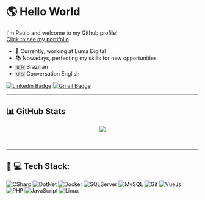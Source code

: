 <h1> 🌎 Hello World</h1>

<p>
    I'm Paulo and welcome to my Github profile!
    <br>
    <a href="https://portifolio.paulodev367.com.br/">
    Click to see my portifolio
    </a>
</p>


<ul>
    <li>💪 Currently, working at Luma Digital</li>
    <li>📚 Nowadays, perfecting my skills for new opportunities</li>
    <li>🇧🇷 Brazilian</li>
    <li>🇺🇸 Conversation English </li>
</ul>

[![Linkedin Badge](https://img.shields.io/badge/-Paulo%20Silva-blue?style=flat-square&logo=Linkedin&logoColor=white&link=https://www.linkedin.com/in/tgmarinho/)](https://www.linkedin.com/in/paulo-henrique-almeida-silva-9234171b3/) [![Gmail Badge](https://img.shields.io/badge/-pauloecomercial367@gmail.com-c14438?style=flat-square&logo=Gmail&logoColor=white&link=mailto:pauloecomercial367@gmail.com)](mailto:caio1525pereira@gmail.com)

<hr>

## 📊 GitHub Stats

<div align="center">

![](https://github-readme-streak-stats.herokuapp.com/?user=PauloDev367&theme=monokai&hide_border=false)<br/>
</div>
<br>

<hr>  

## 🧒 💻 Tech Stack:

![CSharp](https://img.shields.io/badge/csharp-%23EF4223.svg?style=for-the-badge&logo=c-sharp&logoColor=white&color=purple) ![DotNet](https://img.shields.io/badge/asp.net-%23EF4223.svg?style=for-the-badge&logo=dotnet&logoColor=white&color=purple) ![Docker](https://img.shields.io/badge/docker-%230769AD.svg?style=for-the-badge&logo=docker&logoColor=white) ![SQLServer](https://img.shields.io/badge/sqlserver-%2307405e.svg?style=for-the-badge&logo=microsoft-sql-server&logoColor=white) ![MySQL](https://img.shields.io/badge/mysql-%2300f.svg?style=for-the-badge&logo=mysql&logoColor=white) ![Git](https://img.shields.io/badge/git-%23F05033.svg?style=for-the-badge&logo=git&logoColor=white) ![VueJs](https://img.shields.io/badge/Vue.js-35495E?style=for-the-badge&logo=vuedotjs&logoColor=4FC08D) ![PHP](https://img.shields.io/badge/php-%23777BB4.svg?style=for-the-badge&logo=php&logoColor=white) ![JavaScript](https://img.shields.io/badge/javascript-%23323330.svg?style=for-the-badge&logo=javascript&logoColor=%23F7DF1E) ![Linux](https://img.shields.io/badge/Linux-FCC624?style=for-the-badge&logo=linux&logoColor=black)

</div>

